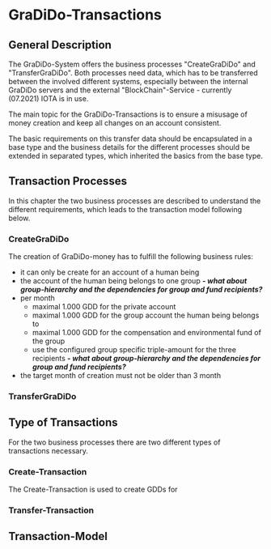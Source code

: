 # GraDiDo-Transactions

## General Description

The GraDiDo-System offers the business processes "CreateGraDiDo" and "TransferGraDiDo". Both processes need data, which has to be transferred between the involved different systems, especially between the internal GraDiDo servers and the external "BlockChain"-Service - currently (07.2021) IOTA is in use.

The main topic for the GraDiDo-Transactions is to ensure a misusage of money creation and keep all changes on an account consistent.

The basic requirements on this transfer data should be encapsulated in a base type and the business details for the different processes should be extended in separated types, which inherited the basics from the base type.

## Transaction Processes

In this chapter the two business processes are described to understand the different requirements, which leads to the transaction model following below.

### CreateGraDiDo

The creation of GraDiDo-money has to fulfill the following business rules:

* it can only be create for an account of a human being
* the account of the human being belongs to one group ***- what about group-hierarchy and the dependencies for group and fund recipients?***
* per month
  * maximal 1.000 GDD for the private account
  * maximal 1.000 GDD for the group account the human being belongs to
  * maximal 1.000 GDD for the compensation and environmental fund of the group
  * use the configured group specific triple-amount for the three recipients ***- what about group-hierarchy and the dependencies for group and fund recipients?***
* the target month of creation must not be older than 3 month

### TransferGraDiDo

## Type of Transactions

For the two business processes there are two different types of transactions necessary.

### Create-Transaction

The Create-Transaction is used to create GDDs for

### Transfer-Transaction

## Transaction-Model
